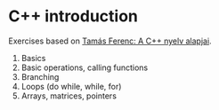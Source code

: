 # C++ introduction

Exercises based on [Tamás Ferenc: A C++ nyelv alapjai](https://tferi.hu/cplusplusalapok).

1. Basics
2. Basic operations, calling functions
3. Branching 
4. Loops (do while, while, for)
5. Arrays, matrices, pointers
